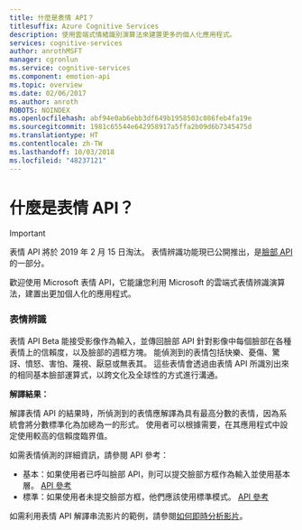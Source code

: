 ```yaml
---
title: 什麼是表情 API？
titlesuffix: Azure Cognitive Services
description: 使用雲端式情緒識別演算法來建置更多的個人化應用程式。
services: cognitive-services
author: anrothMSFT
manager: cgronlun
ms.service: cognitive-services
ms.component: emotion-api
ms.topic: overview
ms.date: 02/06/2017
ms.author: anroth
ROBOTS: NOINDEX
ms.openlocfilehash: abf94e0ab6ebb3df649b1958503c086feb4fa19e
ms.sourcegitcommit: 1981c65544e642958917a5ffa2b09d6b7345475d
ms.translationtype: HT
ms.contentlocale: zh-TW
ms.lasthandoff: 10/03/2018
ms.locfileid: "48237121"
---
```

# <a name="what-is-the-emotion-api"></a>什麼是表情 API？

> [!IMPORTANT]
> 表情 API 將於 2019 年 2 月 15 日淘汰。 表情辨識功能現已公開推出，是[臉部 API](https://docs.microsoft.com/azure/cognitive-services/face/) 的一部分。 

歡迎使用 Microsoft 表情 API，它能讓您利用 Microsoft 的雲端式表情辨識演算法，建置出更加個人化的應用程式。

### <a name="emotion-recognition"></a>表情辨識

表情 API Beta 能接受影像作為輸入，並傳回臉部 API 針對影像中每個臉部在各種表情上的信賴度，以及臉部的週框方塊。 能偵測到的表情包括快樂、憂傷、驚訝、憤怒、害怕、蔑視、厭惡或無表其。 這些表情會透過由表情 API 所識別出來的相同基本臉部運算式，以跨文化及全球性的方式進行溝通。

**解譯結果：**

解譯表情 API 的結果時，所偵測到的表情應解譯為具有最高分數的表情，因為系統會將分數標準化為加總為一的形式。 使用者可以根據需要，在其應用程式中設定使用較高的信賴度臨界值。

如需表情偵測的詳細資訊，請參閱 API 參考：
  * 基本：如果使用者已呼叫臉部 API，則可以提交臉部方框作為輸入並使用基本層。 [API 參考](https://westus.dev.cognitive.microsoft.com/docs/services/5639d931ca73072154c1ce89/operations/56f23eb019845524ec61c4d7)
  * 標準：如果使用者未提交臉部方框，他們應該使用標準模式。  [API 參考](https://westus.dev.cognitive.microsoft.com/docs/services/5639d931ca73072154c1ce89/operations/563b31ea778daf121cc3a5fa)

如需利用表情 API 解譯串流影片的範例，請參閱[如何即時分析影片](https://docs.microsoft.com/azure/cognitive-services/emotion/emotion-api-how-to-topics/howtoanalyzevideo_emotion)。
